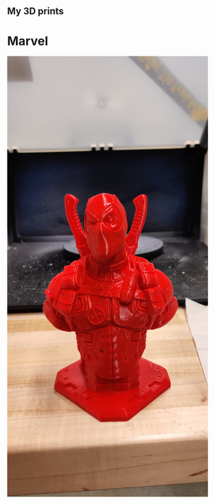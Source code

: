 ## My 3D prints

# Marvel

![Deadpool Unpainted](https://github.com/akshaym96/My-3D-prints/blob/main/assets/Deadpool_unpainted.jpeg)